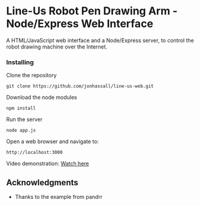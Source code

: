 # Line-Us Robot Pen Drawing Arm - Node/Express Web Interface

A HTML/JavaScript web interface and a Node/Express server, to control the robot drawing machine over the Internet.

### Installing

Clone the repository
```
git clone https://github.com/jonhassall/line-us-web.git
```

Download the node modules

```
npm install
```

Run the server

```
node app.js
```
Open a web browser and navigate to:
```
http://localhost:3000
```

Video demonstration: [Watch here](https://www.jonhassall.com/assets/2018/08/Line-Us-Web-Interface-Video-1080-lower.mp4)

## Acknowledgments

* Thanks to the example from pandrr
